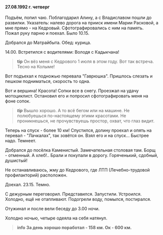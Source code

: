 #### 27.08.1992 г. четверг

Подъём, попил чаю.
Поблагодарил Алину, а с Владиславом пошли до развилки.
Указатель: налево дорога на прииск имени Марии Расковой, а мне прямо - на Кедровый.
Сфотографировались с ним на память. Пожал руку парню и поехал.
Было 10.15.

Добрался до Матрайбыта.
Обед: курица. 

14.00. Встретился с водителями: Володя с Кадыкчана!
> **tip**
Он вёз меня с Кедрового 1 июля в этом году. Вот так встреча. Тесно на Колыме!

Вот подъехал к подножью перевала "Гаврюшка".
Пришлось слезать и пешком подниматься, скорость то одна.

Вот и вершина! 
Красота! Сопки все в снегу.
Проезжал на удачу мотоциклист. Остановил его и попросил сфотографировать меня на фоне сопок.
> ***tip***
Вышло хорошо. А то всё бегом или на машине. Не полюбуешься по-настоящему этими красотами. Не проникнешься, не прочувствуешь простор, охват, что глаз видит.

Теперь на спуск - более 10 км!
Спустился, долину проехал и опять на перевал - "Лачкалах", так зовётся он. 
Взял его и на спуск...
Быстрее надо. Темнеет.

Добрался до посёлка Каменистый.
Замечательная столовая там. 
Борщ - отменный. А хлеб!..
Брали и покупали в дорогу. Горяченький, сдобный, душистый!  

Не останавливаюсь, жму до Кедрового, где ЛТП (Лечебно-трудовой профилакторий) расположен.

Доехал. 
23.15. Темно.

С дежурным переговорил. Представился. 
Запустили. Устроился.
Холодно, ещё не отапливают. Подогрели воду, помылся, постирался.

Отужинал и после вели беседу до 3.00 ночи.

Холодно ночью, четыре одеяла на себя натянул.
> **info**
**За день хорошо поработал - 158 км. Ок - 600 км.**